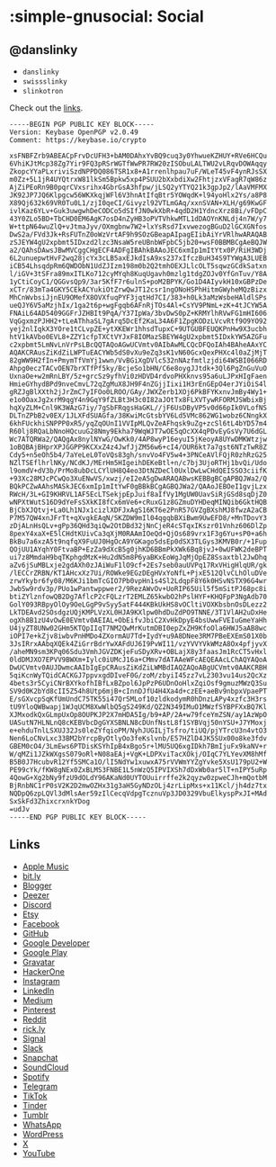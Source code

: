 # :simple-gnusocial: Social

## @danslinky

- `danslinky`
- `swissslinky`
- `slinkotron`

Check out the [links](#links).

```pgp title="Dan Slinky's Keybase Public GPG Key"
-----BEGIN PGP PUBLIC KEY BLOCK-----
Version: Keybase OpenPGP v2.0.49
Comment: https://keybase.io/crypto

xsFNBFZrb9ABEACpFrvDcUFH3+bAM0DAhxYvBQ9cuq3y0YhwueKZHUY+RVe6HCQu
6VhiKJtMcp38Zg7Yir9FQ3pRSrWGTfWwPR7RW20zISObuLALTWU2vLRqvDOWAqqy
ZkopcYYaPLxriviSzdNPPDQ086TSR1x8+A1rrenlhpau7uF/WLeT45vF4ynRJsSX
m0Zz+5L1jR4UYQtrxW81lkSm5Bpkw5xp4PSUU2bXxbdiXw2FhtjzxVFagR7qW86z
AjZiPEoRn9B0pqrCVxsrihx4GbrGsA3hfpw/jLSQ2yYTYQ21k3gpJp2/lAaVMFMX
JK92JP7JQ6Klpgcw56WKXkqjWFl6V3hnAtIfqBtr5YOWqdK+l94yoHlx2Ys/a8P8
X89Qj632k69VR0Tu0L1/zjI0qeCI/Givyzl92VTLmGAq/xxnSVAN+XLH/g69KwGF
ivlKaz6YLv+Guk3uwgwhDeCODCo5dSIfJN0wkXbR+4qdD2H1YdncXrz8Bi/vFDpC
43Y0ZLo5BD+TbCHD0EM6AgK7osD4nZyHB3oPVTVhkwMTL1dDAOYnKNLdj4n7W/y7
W+ttpN64wuZlQ+vJtmaJyv/OXmgbnw7W2+lxYsRsd7IxvwezogBGuD2lGCXGNfos
DwS2a/FVd3Jk+RsFUTnZ0oWzVrtAF9h9SOzGBeapAIpagEIibAiYrVRlhwARAQAB
zSJEYW4gU2xpbmt5IDxzd2lzc3NsaW5reUBnbWFpbC5jb20+wsF0BBMBCgAeBQJW
a2/QAhsDAwsJBwMVCggCHgECF4ADFgIBAhkBAAoJEC6xmIp1mItYtx0P/RiH3WDj
6L2unuepwtHvF2wq28jcYx3cLB5axEJkdIsA9xs237xIfczBuH34S9TYWgA3LUEB
iCB54LhsqdpRm6QWDObN1UdZJIzm198m0b2Q2tmhOEXJLlcOLT5sqwzGCdkSatxn
l/iGV+3tSFra89mxITLKo712cyMYqh8KuqUgavh0mzlg1tdgZOJv0YfGnTuv/Y8A
1yCtiCoyC1/QGGvsQp9/3ar5KfF7r6ulnS+poM2BPYK/Go1D4AIyvkH10xGBPzDe
xCTr/83mTa4GKY5CEkACYukiOtZrwQwJT12csr1ngONoHSPhHitmGWyheMQzBizx
MhCnWvbsiJjnEU9OMefX8OVXfuqPYF3jqtHd7CI/383+h0Lk3aMzWsbeHAldlSPs
ueQJY6V5aMzjhIx/1ga2t6p+wgFgqb6AFnRjTOs4Al+CsYV9PNmL+zK+4tJCYW5A
FNAiL64AD5409GGFrJZHBIt9PqA/Y37IpWa/3bvDwS0pZ+KRMYlhRVwFG1mHI606
VqGgxmzPJHH2+tLeAThhaSL7gArq5DcEf2KaL34A6F1ZpgKODzLVcvRtf9O9YO92
yej2nlIqkX3YOre1tCLvpZE+ytXKEWr1hhsdTupxC+9UTGUBFEUQKPnHw9X3ucbh
htV1kAVbo0EVL8+ZZY1cfpTXCtVYJxF8IOMazSBEYW4gU2xpbmt5IDxkYW5AZGFu
c2xpbmt5LmNvLnVrPsLBcQQTAQoAGwUCVmtv0AIbAwMLCQcDFQoIAh4BAheAAxYC
AQAKCRAusZiKdZiLWPTuEACYWb5dS0vXu9eZq3sK1vN60GcxQexPHXc4l0aZjMjT
82gWW9H2fIn+PmymTfVmYj1wwn/VvBGiXgDVlc532nNAzfmtlzjdi64WSBI066RD
Ahpg0eczTACvOEN7brXTfPf5ky/BcjeSo1bHN/C6e8oygJJtdk+3Ql6PgZnGuVuO
UxnaOe+w2mRnLBY/5z+grcSz9yfhVi0zHDVD4rdvoPHXknvs95a6uLJPxHIgFaen
HmieGYhydBPd9nveCmvL72qZgMuX8JH9F4nZGjjIixi1H3rEnGEpO4erJYiOiS4l
gRZJgBlXXth2jJrZmC7yIFOo0LROO/GAy/JWXZerb1XOj6PkBFYKxnvJmBy4Wy1+
e1o0OaxJg2xrM9qgY4n9GqY9fZLBt3H3c0I82aJOtTx8FLXVTywRFORMJSWbixBj
hqXyZLM+Cnl9K3WAzG7iy/7gSbFRqgsHaGKL//jF6UsDByVP5v0d66pIk0VLofNS
DLTnZPbB2v0EX/1JLXFdSUAGfa/38KwiMcGtsbYV6Ld5VMc862WG1wobz6CNngkX
6khFUckhiSNPPP0xR5/yqZqOUnI1VVIpMLQvZeAFhqsk9uZg+zcSl6tL4bYD57m4
R60lj8RQaLbNnoHQcuuG28Nmy9Ekha79WqWJT7wOE5qOcXX4qPDvEyGsVy7U6dGL
Wc7ATQRWa2/QAQgAx8nylNYwG/OwKk0/4AP8wyP16eyuI5jKeoyA8UYwDMKWtzjw
1oBQBAjBHprXPJGGPP9KCXxZ4z4JwfJjZM56w6+cI4/OUR6kt7a7gst6NTzTwR8Z
Cdy5+n5eOh5b4/7aYeLeL0ToVQs83gh/snvVo4FV5w4+3PNCeAVlFQjR0zhRzG25
NZlTSEflhrlNKy/NCdKJ/MErHm5HIgeihDEKeBtl+n/c7bj3UjoRTHj1bvQi/Udo
l9omdV+dV3b/PrMo8ubDcLCYlUH8Q4eo3DtNZDeCl0UxlDwLwCHdQEISSO3ciifK
+93Xc28MJcPCwQo3XuENwVS/xwzj/eI2eA5gDwARAQABwsKEBBgBCgAPBQJWa2/Q
BQkPCZwAAhsMASkJEC6xmIp1mItYwF0gBBkBCgAGBQJWa2/QAAoJEBOeI1gvjLzx
RWcH/3L+GI9KHRVL1AF5EcLTSekjpEpJuif8aIfVy1MgUW0UavSiRjGSd8sqDjZ0
wNPXtWutS16D9dYeFsSXkKI8fCx6mVe6+cRuxG1z8GZmuDYHDeqMINQib6GktHQB
BjCbXJQtvj+La0Lh1NJx1cizlXDFJxAgS16KT6e2PnR57GVZgBXshMJ8fwzA2aCB
P7M57QW4xnJFrTt+qXvgkEAqN/SKZDW9mIl04qgqbBXiBwm9UwEFD8/+MnTDovY3
zDjALnHsQLv+gPp36QHd3qiQw2OtDBd32jNnCjeR4cSTqxIKszr01Vnhz606DlZp
8pexY4xaX+E5lCHdtKUivCa3qXjM0RAAmIOeQd+QjOs689vrx1F3g6Yu+sP0+a6h
BkBu7a6xzA5t9nqfqX9FuUJ0HgOcA9YGKago5dsEp0dSX3TLGys3KMVB0r/+1Fup
QOjUU1AYqhY0FtvaBP+EzZa9dXcB5g0jhKD6BBmPkXWk6Bq8jvJ+0wUFWK2deBPT
ui7z8MmdaH9bqTKphgdMzK+Hu2dN5m8P6yaBKxEoWgJqMjOpEZ8Ssaxtbl2JwDhq
aZv6jSuMBLxje2gdAXh0zJAiWuF1lO9cf+2Es7seb0auUVPq17RxVHigHlqUR/gk
/lECCrZRBN/KT1AHcxXz7Ui/ROWke9EGzDEgHVxYoNfL+PjxE512QlvCLhOluDVe
zrwYkybr6fy08/M6KJi1bmTcGIO7Pb0vpHn1s4Sl2LdqpF8Y6k0HSvNSTX96G4wr
JwbSw9rdv3p/PUo1wPantwppwer2/9RezAWvOv+UoRIP65Uil5f5mSitPJ68pc8i
btiZYlznfowQB2Dg7AflcP2cFQLzrT2EMLZ65kwbO2hPslHYF+KHQFpP3NgAdb70
GolY093RBpyOlOy9OeLGgP9vSyy5atF444KBkUkHS8vOCltiVOXKbsbnOsDLezz2
LkTDEAvd2SOsdgzUQjKMPLVzXL0HJA9KXlpw0hdDuZdPO9TNNE/3T1VlAH2uDxHe
ogXh8B1zU4vOwE0EVmtv0AEIAL+ObEifvJbiC2XvHkDpyE4bsUwwFVEIuGmeYaHh
U4jyZT8UNw02GHm5KTQpIIqT7NM2QwMrKutmDBI0epZxZH9KfoOla6HWJ5aAB8wc
iOPI7e+kZjv8iwbvPnHMDo4ZXormAU7Td+IydY+u9A8DNee3RM7PBeEXEmS01X0b
3JsIRrxAAbqXQEk4ZiGrrBdrYwXAFdUJ6I9PvWI11/vzYVVYVkWMzA8Ox4pfjyvX
/aheMN9sm3KPq06Sdu3VmhJGVZDKjeFuSDyXRv+OBLajX8y3faasJm1RcCT5vHxl
0ldDMJXO7EPVV9BWXm+Iylc0iUMcJ16a+CMmv7dATAAeWFcAEQEAAcLChAQYAQoA
DwUCVmtv0AUJDwmcAAIbIgEpCRAusZiKdZiLWMBdIAQZAQoABgUCVmtv0AAKCRBH
5qiKcnWyTQidCACKGJ7ppvxgdDIveF0G/zoM/zbyiI45zz7vL2303vu14us2QcXz
4bets3r5CyiCNrBXYkofhIBfLxBZpol6JpPzP6UDnOoHlxZqiOsf9gmuzMWzQ3Su
SV9d0K2bYd8cII5Z54h8Utp6mjB+cInnDJfU4H4Xa4d+czEE+aeBv9nbpxVpaePT
E/sGXvcpSqKfUmUndC75TK55i47QrSMLof10zldkodymR0hDnzLAPy4xzfc3H3rs
tU9YloQWBwapj1WJqUCM8XwWlbQ5gS249Kd/QZ2N349IMuO1MWzfSYBPFXxBQ7Kl
XJMxodkQxGLmpUxOp8OUPKJP2X7mHDA5Ig/b9+AP/2A+w79fceYmZSN/ay1AzWpO
UASutN7HLNLnQ8cKEBVbcDgGYXSBNLN8cDUnfNstL8f1SYBVqj50nYSU+J7YMoxj
e+ehduTnlLSXUJ32Js0leZYfqioPM/NyhJUGILjTsfro/tiUQ/pjYTrcU3n4vtO3
Nen6LoCNvLxc33BM2bYrcpByOtlyOo3feKslvnb/E57HZlD4JK5SUx00o8ke3fdv
GBEM0cO4/3LmEws6PTDisKSYhIpB4xBgo5r+lMU5UQ6xgIDkh7BmIjuFx9kaNV+r
W/qMZi1JZkWXgsS079oRl+N08aEAj+VgK+LDPXviTacXOkj/OIqC7YLYevXM8hMf
B5B0J7HcubvR12Yf5SMCa1O/lI5NdYw1xuwxA75rVVWmYYZgYvke5XsU179pU2+W
PE99cYk/fKW8gNEx0ZxBLMS3FNBE1L5nWzQ5IPVIXSh7dDxWb0ar5lT+nIPY5uRp
4QowG+Xg2bNy9fzU9dOLdY96AKaNd0UYTOUuirrffe2k2qyzw0zpweCJh+mQotbM
BjRnbNC1rP0sV2K2D2mwOZHx31g3aH5GyNDzOLj4zrLipMxs+x11Kcl/jh4dz7tx
NQDpQ6zpLQVl3dMlsAer59zIlCecqVdpgTcznuVp3JD0329VbuElkyspPxJI+MAd
SxSkFd3ZhixcrxnkYDog
=udJv
-----END PGP PUBLIC KEY BLOCK-----
```

## Links

  - [Apple Music](https://music.apple.com/danslinky)
  - [bit.ly](https://bit.ly/m/danslinky)
  - [Blogger](https://blogger.com/danslinky)
  - [Deezer](https://deezer.com/danslinky)
  - [Discord](https://discordapp.com/users/danslinky)
  - [Etsy](https://danslinky.etsy.com/)
  - [Facebook](https://facebook.com/slinkotron)
  - [GitHub](https://github.com/danslinky)
  - [Google Developer](https://developers.google.com/danslinky)
  - [Google Play](https://play.google.com/danslinky)
  - [Gravatar](https://gravatar.com/danslinky)
  - [HackerOne](https://hackerone.com/swissslinky)
  - [Instagram](https://instagram.com/danslinky)
  - [LinkedIn](https://linktr.ee/danslinky)
  - [Medium](https://medium.com/danslinky)
  - [Pinterest](https://pinterest.com/danslinky)
  - [Reddit](https://reddit.com/danslinky)
  - [rick.ly](https://bit.ly/danslinky)
  - [Signal](https://signal.com/danslinky)
  - [Slack](https://slack.com/danslinky)
  - [Snapchat](https://snapchat.com/danslinky)
  - [SoundCloud](https://soundcloud.com/danslinky)
  - [Spotify](https://spotify.com/danslinky)
  - [Telegram](https://telegram.com/danslinky)
  - [TikTok](https://tiktok.com/danslinky)
  - [Tinder](https://tinder.com/@danslinky)
  - [Tumblr](https://tumblr.com/danslinky)
  - [WhatsApp](https://whatsapp.com/danslinky)
  - [WordPress](https://wordpress.com/danslinky)
  - [X](https://twitter.com/danslinky)
  - [YouTube](https://youtube.com/danslinky)
